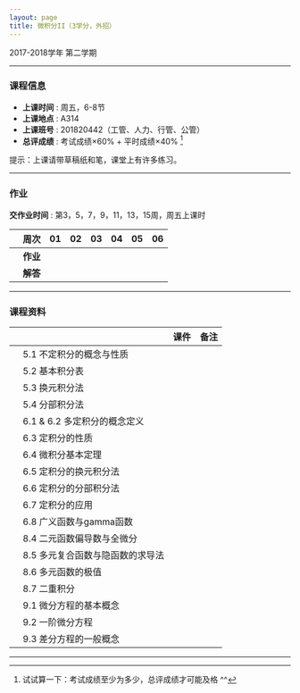 ```yaml
---
layout: page
title: 微积分II（3学分，外招）
---
```



<p class="message">
  2017-2018学年 第二学期
</p>


---

### 课程信息


- __上课时间__ : 周五，6-8节
- __上课地点__ : A314
- __上课班号__ : 201820442（工管、人力、行管、公管）
- __总评成绩__ : 考试成绩×60% + 平时成绩×40% [^exam]

[^exam]: 试试算一下：考试成绩至少为多少，总评成绩才可能及格 ^^

提示：上课请带草稿纸和笔，课堂上有许多练习。

---

### 作业

__交作业时间__ : 第3，5，7，9，11，13，15周，周五上课时

|        |    周次    | 01 | 02 | 03 |	04 | 05 | 06 |
|:--------:|--------:|:------:|:------:|:------:|:------:|:------:|:------:|
|	| __作业__ 	| <a href="HW/HW_微积分II_第01周_外招_2018.pdf" target="_blank"><i class="fa fa-file-pdf-o" aria-hidden="true"></i></a> | <a href="HW/HW_微积分II_第02周_外招_2018.pdf" target="_blank"><i class="fa fa-file-pdf-o" aria-hidden="true"></i></a>	| <a href="HW/HW_微积分II_第03周_外招_2018.pdf" target="_blank"><i class="fa fa-file-pdf-o" aria-hidden="true"></i></a>	|	|	|	|
|   | __解答__    | <a href="HW_sol/HW_微积分II_第01周_外招_sol_2018.pdf" target="_blank"><i class="fa fa-file-pdf-o" aria-hidden="true"></i></a> |    |     |   |   |   |

---


### 课程资料

|        |        | 课件 |	备注 |
|:--------:|:--------|:-----:|:------:|
|  | 5.1 不定积分的概念与性质 |  <a href="lectures/5_1_不定积分的概念与性质_NM_2018.pdf" target="_blank"><i class="fa fa-file-pdf-o" aria-hidden="true"></i></a>    |    |
|  | 5.2 基本积分表 |  <a href="lectures/5_2_基本积分表_NM_2018.pdf" target="_blank"><i class="fa fa-file-pdf-o" aria-hidden="true"></i></a>   |  |
|  | 5.3 换元积分法 |  <a href="lectures/5_3_换元积分法_NM_2018.pdf" target="_blank"><i class="fa fa-file-pdf-o" aria-hidden="true"></i></a>    |    |
|  | 5.4 分部积分法 |   <a href="lectures/5_4_分部积分法_NM_2018.pdf" target="_blank"><i class="fa fa-file-pdf-o" aria-hidden="true"></i></a>  |    |
|  | 6.1 & 6.2 多定积分的概念定义 |  <a href="lectures/6_1_6_2_多定积分的概念定义_NM_2018.pdf" target="_blank"><i class="fa fa-file-pdf-o" aria-hidden="true"></i></a>    |    |
|  | 6.3 定积分的性质 |  <a href="lectures/6_3_定积分的性质_NM_2018.pdf" target="_blank"><i class="fa fa-file-pdf-o" aria-hidden="true"></i></a>    |    |
|  | 6.4 微积分基本定理 |      |    |
|  | 6.5 定积分的换元积分法 |      |    |
|  | 6.6 定积分的分部积分法 |      |    |
|  | 6.7 定积分的应用 |      |    |
|  | 6.8 广义函数与gamma函数 |      |    |
|  | 8.4 二元函数偏导数与全微分 |      |    |
|  | 8.5 多元复合函数与隐函数的求导法 |      |    |
|  | 8.6 多元函数的极值 |      |    |
|  | 8.7 二重积分 |      |    |
|  | 9.1 微分方程的基本概念 |      |    |
|  | 9.2 一阶微分方程 |      |    |
|  | 9.3 差分方程的一般概念 |     |    |

---